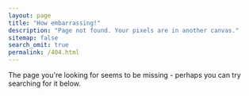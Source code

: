 ```yaml
---
layout: page
title: "How embarrassing!"
description: "Page not found. Your pixels are in another canvas."
sitemap: false
search_omit: true
permalink: /404.html
---  
```


The page you're looking for seems to be missing - perhaps you can try searching for it below.

<script type="text/javascript">
  var GOOG_FIXURL_LANG = 'en';
  var GOOG_FIXURL_SITE = '{{ site.url }}'
</script>
<script type="text/javascript"
  src="//linkhelp.clients.google.com/tbproxy/lh/wm/fixurl.js">
</script>
